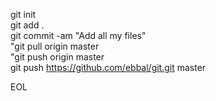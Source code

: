 git init  
git add .  
git commit -am "Add all my files"  
"git pull origin master  
"git push origin master  
git push https://github.com/ebbal/git.git master  


EOL